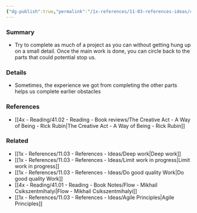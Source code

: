 ```yaml
---
{"dg-publish":true,"permalink":"/1x-references/11-03-references-ideas/complete-what-you-can-then-circle-back-to-hard-parts/","title":"Complete what you can then circle back to hard parts","dgShowBacklinks":false}
---
```



### Summary
- Try to complete as much of a project as you can without getting hung up on a small detail. Once the main work is done, you can circle back to the parts that could potential stop us.

### Details
- Sometimes, the experience we got from completing the other parts helps us complete earlier obstacles

### References
- [[4x - Reading/41.02 - Reading - Book reviews/The Creative Act - A Way of Being - Rick Rubin\|The Creative Act - A Way of Being - Rick Rubin]]

### Related
- [[1x - References/11.03 - References - Ideas/Deep work\|Deep work]]
- [[1x - References/11.03 - References - Ideas/Limit work in progress\|Limit work in progress]]
- [[1x - References/11.03 - References - Ideas/Do good quality Work\|Do good quality Work]]
- [[4x - Reading/41.01 - Reading - Book Notes/Flow - Mikhail Csikszentmihalyi\|Flow - Mikhail Csikszentmihalyi]]
- [[1x - References/11.03 - References - Ideas/Agile Principles\|Agile Principles]]